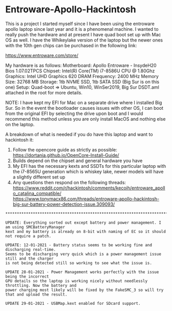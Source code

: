 # Entroware-Apollo-Hackintosh

This is a project I started myself since I have been using the entroware apollo laptop since last year and it is a phenomenal machine. I wanted to really push the hardware and at present I have quad boot set up with Mac OS as well. I have the Whikeylake version of the laptop but the newer ones with the 10th gen chips can be purchased in the following link:

https://www.entroware.com/store/

My hardware is as follows:
Motherboard: Apollo Entroware - InsydeH20 Bios 1.07.02TPCS
Chipset: Intel(R) Core(TM) i7-8586U CPU @ 1.80Ghz
Graphics: Intel UHD Graphics 620
DRAM Frequency: 2400 MHz
Memory Size: 32768 MB
Storage: 1tb NVME SSD, 1tb SATA SSD (Big Sur is on this one)
Setup: Quad-boot => Ubuntu, Win10, WinSer2019, Big Sur
DSDT.aml attached in the root for more details.

NOTE: I have kept my EFI for Mac on a separate drive where I installed Big Sur. So in the event the bootloader causes issues with other OS, I can boot from
the original EFI by selecting the drive upon boot and I would recommend this method unless you are only install MacOS and nothing else on the laptop.

A breakdown of what is needed if you do have this laptop and want to hackintosh it:
  1. Follow the opencore guide as strictly as possible:
  https://dortania.github.io/OpenCore-Install-Guide/
  2. Builds depend on the chipset and general hardware you have
  3. My EFI has the necessary kexts and SSDTs for this particular laptop with the i7-8565U generation which is whiskey lake, newer models will have a slightly different set up
  4. Any questions then respond on the following threads:
    https://www.reddit.com/r/hackintosh/comments/kecoih/entroware_apollo_catalina_compatible/
    https://www.tonymacx86.com/threads/entroware-apollo-hackintosh-big-sur-battery-power-detection-issue.309093/
    
    ******************************************************************************************
    
    UPDATE: Everything sorted out except battery and power management. I am using SMCBatteryManager 
    kext and my battery is already on 8-bit with naming of EC so it should not require a patch.
    
    UPDATE: 12-01-2021 - Battery status seems to be working fine and discharging real-time.
    Seems to be discharging very quick which is a power management issue still and the charger
    is not being detected still so working to see what the issue is.
    
    UPDATE 28-01-2021 - Power Management works perfectly with the issue being the incorrect
    GPU details so the laptop is working nicely without needlessly throttling. Now the battery and
    power charging most likely will be fixed by the FakeSMC_3 so will try that and upload the result.
    
    UPDATE 29-01-2021 - USBMap.kext enabled for SDcard support.
